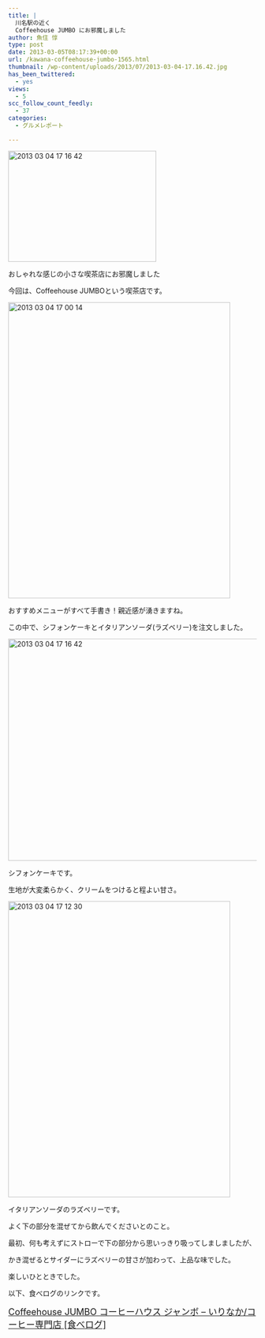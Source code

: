 ```yaml
---
title: |
  川名駅の近く 
  Coffeehouse JUMBO にお邪魔しました
author: 魚住 惇
type: post
date: 2013-03-05T08:17:39+00:00
url: /kawana-coffeehouse-jumbo-1565.html
thumbnail: /wp-content/uploads/2013/07/2013-03-04-17.16.42.jpg
has_been_twittered:
  - yes
views:
  - 5
scc_follow_count_feedly:
  - 37
categories:
  - グルメレポート

---
```

<img decoding="async" loading="lazy" title="2013-03-04 17.16.42.jpg" src="/wp-content/uploads/2013/03/2013-03-04-17.16.42.jpg" alt="2013 03 04 17 16 42" width="300" height="225" border="0" />

おしゃれな感じの小さな喫茶店にお邪魔しました

<!--more-->

今回は、Coffeehouse JUMBOという喫茶店です。</p> 

<img decoding="async" loading="lazy" title="2013-03-04 17.00.14.jpg" src="/wp-content/uploads/2013/03/2013-03-04-17.00.14.jpg" alt="2013 03 04 17 00 14" width="450" height="600" border="0" /> 

おすすめメニューがすべて手書き！親近感が湧きますね。</p> 

この中で、シフォンケーキとイタリアンソーダ(ラズベリー)を注文しました。

<img decoding="async" loading="lazy" title="2013-03-04 17.16.42.jpg" src="/wp-content/uploads/2013/03/2013-03-04-17.16.421.jpg" alt="2013 03 04 17 16 42" width="600" height="450" border="0" /> 

シフォンケーキです。

生地が大変柔らかく、クリームをつけると程よい甘さ。</p> 

<img decoding="async" loading="lazy" title="2013-03-04 17.12.30.jpg" src="/wp-content/uploads/2013/03/2013-03-04-17.12.30.jpg" alt="2013 03 04 17 12 30" width="450" height="600" border="0" /> 

イタリアンソーダのラズベリーです。

よく下の部分を混ぜてから飲んでくださいとのこと。</p> 

最初、何も考えずにストローで下の部分から思いっきり吸ってしましましたが、

かき混ぜるとサイダーにラズベリーの甘さが加わって、上品な味でした。</p> 

楽しいひとときでした。</p> 

以下、食べログのリンクです。

<a style="font-size: 18px;" href="http://tabelog.com/aichi/A2301/A230108/23036947/" target="_blank">Coffeehouse JUMBO コーヒーハウス ジャンボ &#8211; いりなか/コーヒー専門店 [食べログ]</a>